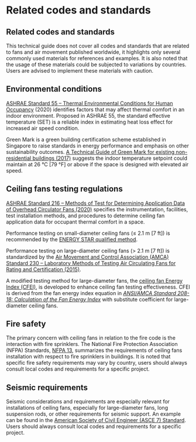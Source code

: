 # Related codes and standards

## Related codes and standards <a href="#_toc137824723" id="_toc137824723"></a>

This technical guide does not cover all codes and standards that are related to fans and air movement published worldwide, it highlights only several commonly used materials for references and examples. It is also noted that the usage of these materials could be subjected to variations by countries. Users are advised to implement these materials with caution.

## Environmental conditions <a href="#_toc137824724" id="_toc137824724"></a>

[ASHRAE Standard 55 – Thermal Environmental Conditions for Human Occupancy](https://www.ashrae.org/technical-resources/bookstore/standard-55-thermal-environmental-conditions-for-human-occupancy) (2020) identifies factors that may affect thermal comfort in an indoor environment. Proposed in ASHRAE 55, the standard effective temperature (SET) is a reliable index in estimating heat loss effect for increased air speed condition.&#x20;

Green Mark is a green building certification scheme established in Singapore to raise standards in energy performance and emphasis on other sustainability outcomes. [A Technical Guide of Green Mark for existing non-residential buildings (2017)](https://www1.bca.gov.sg/docs/default-source/docs-corp-buildsg/sustainability/green-mark-enrb-2017-technical-guide\_\(11feb2020\)-to-upload708672f9aeaf4cb58ceb01298bd1de70.pdf?sfvrsn=8ada0ddf\_0%E3%80%81) suggests the indoor temperature setpoint could maintain at 26 °C \[79 °F] or above if the space is designed with elevated air speed.&#x20;

## Ceiling fans testing regulations <a href="#_ceiling_fans_testing" id="_ceiling_fans_testing"></a>

[ASHRAE Standard 216 – Methods of Test for Determining Application Data of Overhead Circulator Fans (2020)](https://www.techstreet.com/ashrae/standards/ashrae-216-2020?gateway\_code=ashrae\&product\_id=2202077) specifies the instrumentation, facilities, test installation methods, and procedures to determine ceiling fan application data for occupant thermal comfort in a space.&#x20;

Performance testing on small-diameter ceiling fans (≤ 2.1 m \[7 ft]) is recommended by the [ENERGY STAR qualified method](https://www.energystar.gov/ia/partners/prod\_development/revisions/downloads/ceil\_fans/testmanual.pdf).&#x20;

Performance testing on large-diameter ceiling fans (> 2.1 m \[7 ft]) is standardized by the [Air Movement and Control Association (AMCA) Standard 230 – Laboratory Methods of Testing Air Circulating Fans for Rating and Certification (2015)](https://www.techstreet.com/amca/standards/amca-230-15?product\_id=1904250).&#x20;

A modified testing method for large-diameter fans, the [ceiling fan Energy Index (CFEI)](https://www.amca.org/assets/resources/public/assets/uploads/Introducing\_Ceiling\_Fan\_Energy\_Index\_2.pdf), is developed to enhance ceiling fan testing effectiveness. CFEI is derived from the fan energy index equation in [_ANSI/AMCA Standard 208-18: Calculation of the Fan Energy Index_](https://www.amca.org/news/press-releases/ansi/amca-standard-208,-calculation-of-the-fan-energy-index,-available-for-free-download.html) with substitute coefficient for large-diameter ceiling fans.&#x20;

## Fire safety <a href="#_toc137824726" id="_toc137824726"></a>

The primary concern with ceiling fans in relation to the fire code is the interaction with fire sprinklers. The National Fire Protection Association (NFPA) Standards, [NFPA 13](https://www.nfpa.org/codes-and-standards/all-codes-and-standards/list-of-codes-and-standards/detail?code=13), summarizes the requirements of ceiling fans installation with respect to fire sprinklers in buildings. It is noted that specific fire safety requirements may vary by country, users should always consult local codes and requirements for a specific project.

## Seismic requirements <a href="#_toc137824727" id="_toc137824727"></a>

Seismic considerations and requirements are especially relevant for installations of ceiling fans, especially for large-diameter fans, long suspension rods, or other requirements for seismic support. An example can be found in the [American Society of Civil Engineer (ASCE 7) Standard](https://www.asce.org/publications-and-news/asce-7). Users should always consult local codes and requirements for a specific project.
